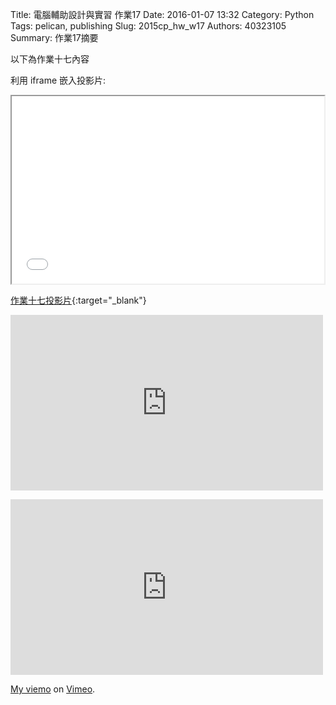 Title: 電腦輔助設計與實習 作業17
Date: 2016-01-07 13:32
Category: Python
Tags: pelican, publishing
Slug: 2015cp_hw_w17
Authors: 40323105
Summary: 作業17摘要

以下為作業十七內容

利用 iframe 嵌入投影片:

<iframe src="simplest16.html" width="500" height="300"></iframe>

[作業十七投影片](simplest16.html){:target="_blank"}



<iframe src="https://player.vimeo.com/video/150013185" width="500" height="281" frameborder="0" webkitallowfullscreen mozallowfullscreen allowfullscreen></iframe> <p><a href="https://vimeo.com/144889041">

<iframe src="https://player.vimeo.com/video/150013184" width="500" height="281" frameborder="0" webkitallowfullscreen mozallowfullscreen allowfullscreen></iframe> <p><a href="https://vimeo.com/144889041">My  viemo</a> on <a href="https://vimeo.com/home/myvideos">Vimeo</a>.</p>




